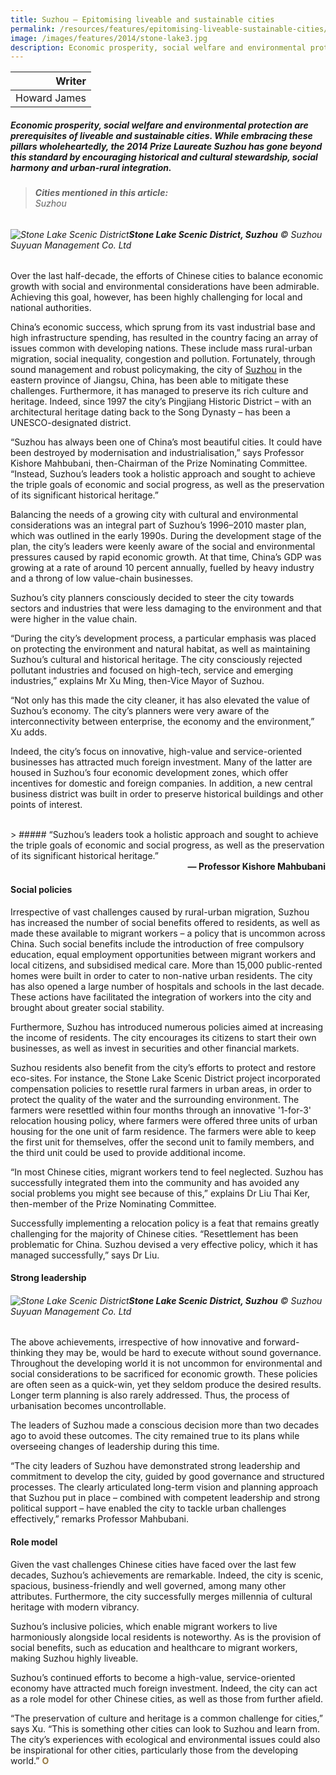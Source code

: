 ```yaml
---
title: Suzhou – Epitomising liveable and sustainable cities
permalink: /resources/features/epitomising-liveable-sustainable-cities/
image: /images/features/2014/stone-lake3.jpg
description: Economic prosperity, social welfare and environmental protection are prerequisites of liveable and sustainable cities. While embracing these pillars wholeheartedly, the 2014 Prize Laureate Suzhou has gone beyond this standard by encouraging historical and cultural stewardship, social harmony and urban-rural integration.
---
```


| Writer |
|---:|
| Howard James |

##### Economic prosperity, social welfare and environmental protection are prerequisites of liveable and sustainable cities. While embracing these pillars wholeheartedly, the 2014 Prize Laureate Suzhou has gone beyond this standard by encouraging historical and cultural stewardship, social harmony and urban-rural integration.

> ###### **Cities mentioned in this article:** <br> Suzhou

###### ![Stone Lake Scenic District](/images/features/2014/stone-lake3.jpg/)**Stone Lake Scenic District, Suzhou** © Suzhou Suyuan Management Co. Ltd

Over the last half-decade, the efforts of Chinese cities to balance economic growth with social and environmental considerations have been admirable. Achieving this goal, however, has been highly challenging for local and national authorities.

China’s economic success, which sprung from its vast industrial base and high infrastructure spending, has resulted in the country facing an array of issues common with developing nations. These include mass rural-urban migration, social inequality, congestion and pollution. Fortunately, through sound management and robust policymaking, the city of [Suzhou](/suzhou/) in the eastern province of Jiangsu, China, has been able to mitigate these challenges. Furthermore, it has managed to preserve its rich culture and heritage. Indeed, since 1997 the city’s Pingjiang Historic District – with an architectural heritage dating back to the Song Dynasty – has been a UNESCO-designated district.

“Suzhou has always been one of China’s most beautiful cities. It could have been destroyed by modernisation and industrialisation,” says Professor Kishore Mahbubani, then-Chairman of the Prize Nominating Committee. “Instead, Suzhou’s leaders took a holistic approach and sought to achieve the triple goals of economic and social progress, as well as the preservation of its significant historical heritage.”

Balancing the needs of a growing city with cultural and environmental considerations was an integral part of Suzhou’s 1996–2010 master plan, which was outlined in the early 1990s. During the development stage of the plan, the city’s leaders were keenly aware of the social and environmental pressures caused by rapid economic growth. At that time, China’s GDP was growing at a rate of around 10 percent annually, fuelled by heavy industry and a throng of low value-chain businesses.

Suzhou’s city planners consciously decided to steer the city towards sectors and industries that were less damaging to the environment and that were higher in the value chain.

“During the city’s development process, a particular emphasis was placed on protecting the environment and natural habitat, as well as maintaining Suzhou’s cultural and historical heritage. The city consciously rejected pollutant industries and focused on high-tech, service and emerging industries,” explains Mr Xu Ming, then-Vice Mayor of Suzhou.

“Not only has this made the city cleaner, it has also elevated the value of Suzhou’s economy. The city’s planners were very aware of the interconnectivity between enterprise, the economy and the environment,” Xu adds.

Indeed, the city’s focus on innovative, high-value and service-oriented businesses has attracted much foreign investment. Many of the latter are housed in Suzhou’s four economic development zones, which offer incentives for domestic and foreign companies. In addition, a new central business district was built in order to preserve historical buildings and other points of interest.

<br>
> ##### “Suzhou’s leaders took a holistic approach and sought to achieve the triple goals of economic and social progress, as well as the preservation of its significant historical heritage.”

<div align="right"><b>— Professor Kishore Mahbubani</b></div>

#### **Social policies**

Irrespective of vast challenges caused by rural-urban migration, Suzhou has increased the number of social benefits offered to residents, as well as made these available to migrant workers – a policy that is uncommon across China. Such social benefits include the introduction of free compulsory education, equal employment opportunities between migrant workers and local citizens, and subsidised medical care. More than 15,000 public-rented homes were built in order to cater to non-native urban residents. The city has also opened a large number of hospitals and schools in the last decade. These actions have facilitated the integration of workers into the city and brought about greater social stability.

Furthermore, Suzhou has introduced numerous policies aimed at increasing the income of residents. The city encourages its citizens to start their own businesses, as well as invest in securities and other financial markets.

Suzhou residents also benefit from the city’s efforts to protect and restore eco-sites. For instance, the Stone Lake Scenic District project incorporated compensation policies to resettle rural farmers in urban areas, in order to protect the quality of the water and the surrounding environment. The farmers were resettled within four months through an innovative '1-for-3' relocation housing policy, where farmers were offered three units of urban housing for the one unit of farm residence. The farmers were able to keep the first unit for themselves, offer the second unit to family members, and the third unit could be used to provide additional income.

“In most Chinese cities, migrant workers tend to feel neglected. Suzhou has successfully integrated them into the community and has avoided any social problems you might see because of this,” explains Dr Liu Thai Ker, then-member of the Prize Nominating Committee.

Successfully implementing a relocation policy is a feat that remains greatly challenging for the majority of Chinese cities. “Resettlement has been problematic for China. Suzhou devised a very effective policy, which it has managed successfully,” says Dr Liu.

#### **Strong leadership**

###### ![Stone Lake Scenic District](/images/features/2014/stone-lake4.jpg/)**Stone Lake Scenic District, Suzhou** © Suzhou Suyuan Management Co. Ltd

The above achievements, irrespective of how innovative and forward-thinking they may be, would be hard to execute without sound governance. Throughout the developing world it is not uncommon for environmental and social considerations to be sacrificed for economic growth. These policies are often seen as a quick-win, yet they seldom produce the desired results. Longer term planning is also rarely addressed. Thus, the process of urbanisation becomes uncontrollable.

The leaders of Suzhou made a conscious decision more than two decades ago to avoid these outcomes. The city remained true to its plans while overseeing changes of leadership during this time.

“The city leaders of Suzhou have demonstrated strong leadership and commitment to develop the city, guided by good governance and structured processes. The clearly articulated long-term vision and planning approach that Suzhou put in place – combined with competent leadership and strong political support – have enabled the city to tackle urban challenges effectively,” remarks Professor Mahbubani.

#### **Role model**

Given the vast challenges Chinese cities have faced over the last few decades, Suzhou’s achievements are remarkable. Indeed, the city is scenic, spacious, business-friendly and well governed, among many other attributes. Furthermore, the city successfully merges millennia of cultural heritage with modern vibrancy.

Suzhou’s inclusive policies, which enable migrant workers to live harmoniously alongside local residents is noteworthy. As is the provision of social benefits, such as education and healthcare to migrant workers, making Suzhou highly liveable.

Suzhou’s continued efforts to become a high-value, service-oriented economy have attracted much foreign investment. Indeed, the city can act as a role model for other Chinese cities, as well as those from further afield.

“The preservation of culture and heritage is a common challenge for cities,” says Xu. “This is something other cities can look to Suzhou and learn from. The city’s experiences with ecological and environmental issues could also be inspirational for other cities, particularly those from the developing world.” **<font color="#967942">O</font>**
